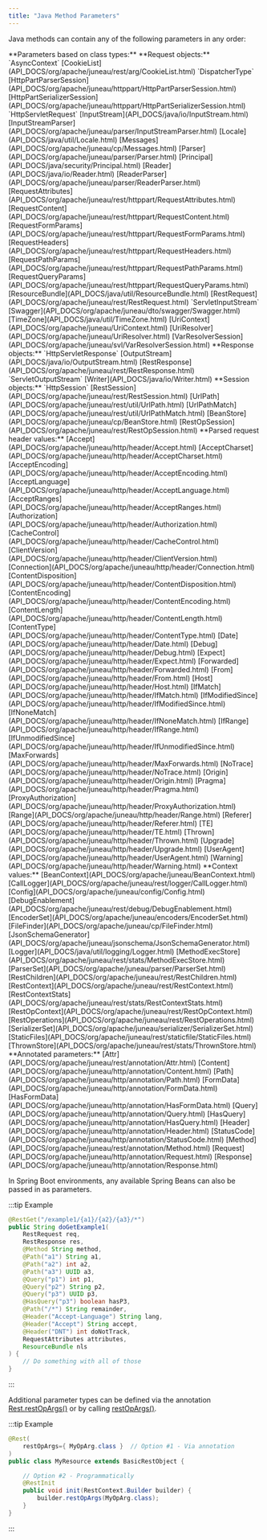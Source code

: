 ```yaml
---
title: "Java Method Parameters"
---
```


Java methods can contain any of the following parameters in any order:

<tree>
<node-0>**Parameters based on class types:**</node-0>
<node-1>**Request objects:**</node-1>
<node-2><javac-class>`AsyncContext`</javac-class> <javac-class>[CookieList](API_DOCS/org/apache/juneau/rest/arg/CookieList.html)</javac-class> <javac-class>`DispatcherType`</javac-class> <javac-class>[HttpPartParserSession](API_DOCS/org/apache/juneau/httppart/HttpPartParserSession.html)</javac-class> <javac-class>[HttpPartSerializerSession](API_DOCS/org/apache/juneau/httppart/HttpPartSerializerSession.html)</javac-class> <javac-class>`HttpServletRequest`</javac-class> <javac-class>[InputStream](API_DOCS/java/io/InputStream.html)</javac-class> <javac-class>[InputStreamParser](API_DOCS/org/apache/juneau/parser/InputStreamParser.html)</javac-class> <javac-class>[Locale](API_DOCS/java/util/Locale.html)</javac-class> <javac-class>[Messages](API_DOCS/org/apache/juneau/cp/Messages.html)</javac-class> <javac-class>[Parser](API_DOCS/org/apache/juneau/parser/Parser.html)</javac-class> <javac-class>[Principal](API_DOCS/java/security/Principal.html)</javac-class> <javac-class>[Reader](API_DOCS/java/io/Reader.html)</javac-class> <javac-class>[ReaderParser](API_DOCS/org/apache/juneau/parser/ReaderParser.html)</javac-class> <javac-class>[RequestAttributes](API_DOCS/org/apache/juneau/rest/httppart/RequestAttributes.html)</javac-class> <javac-class>[RequestContent](API_DOCS/org/apache/juneau/rest/httppart/RequestContent.html)</javac-class> <javac-class>[RequestFormParams](API_DOCS/org/apache/juneau/rest/httppart/RequestFormParams.html)</javac-class> <javac-class>[RequestHeaders](API_DOCS/org/apache/juneau/rest/httppart/RequestHeaders.html)</javac-class> <javac-class>[RequestPathParams](API_DOCS/org/apache/juneau/rest/httppart/RequestPathParams.html)</javac-class> <javac-class>[RequestQueryParams](API_DOCS/org/apache/juneau/rest/httppart/RequestQueryParams.html)</javac-class> <javac-class>[ResourceBundle](API_DOCS/java/util/ResourceBundle.html)</javac-class> <javac-class>[RestRequest](API_DOCS/org/apache/juneau/rest/RestRequest.html)</javac-class> <javac-class>`ServletInputStream`</javac-class> <javac-class>[Swagger](API_DOCS/org/apache/juneau/dto/swagger/Swagger.html)</javac-class> <javac-class>[TimeZone](API_DOCS/java/util/TimeZone.html)</javac-class> <javac-class>[UriContext](API_DOCS/org/apache/juneau/UriContext.html)</javac-class> <javac-class>[UriResolver](API_DOCS/org/apache/juneau/UriResolver.html)</javac-class> <javac-class>[VarResolverSession](API_DOCS/org/apache/juneau/svl/VarResolverSession.html)</javac-class></node-2>
<node-1>**Response objects:**</node-1>
<node-2><javac-class>`HttpServletResponse`</javac-class> <javac-class>[OutputStream](API_DOCS/java/io/OutputStream.html)</javac-class> <javac-class>[RestResponse](API_DOCS/org/apache/juneau/rest/RestResponse.html)</javac-class> <javac-class>`ServletOutputStream`</javac-class> <javac-class>[Writer](API_DOCS/java/io/Writer.html)</javac-class></node-2>
<node-1>**Session objects:**</node-1>
<node-2><javac-class>`HttpSession`</javac-class> <javac-class>[RestSession](API_DOCS/org/apache/juneau/rest/RestSession.html)</javac-class> <javac-class>[UrlPath](API_DOCS/org/apache/juneau/rest/util/UrlPath.html)</javac-class> <javac-class>[UrlPathMatch](API_DOCS/org/apache/juneau/rest/util/UrlPathMatch.html)</javac-class> <javac-class>[BeanStore](API_DOCS/org/apache/juneau/cp/BeanStore.html)</javac-class> <javac-class>[RestOpSession](API_DOCS/org/apache/juneau/rest/RestOpSession.html)</javac-class></node-2>
<node-1>**Parsed request header values:**</node-1>
<node-2><javac-class>[Accept](API_DOCS/org/apache/juneau/http/header/Accept.html)</javac-class> <javac-class>[AcceptCharset](API_DOCS/org/apache/juneau/http/header/AcceptCharset.html)</javac-class> <javac-class>[AcceptEncoding](API_DOCS/org/apache/juneau/http/header/AcceptEncoding.html)</javac-class> <javac-class>[AcceptLanguage](API_DOCS/org/apache/juneau/http/header/AcceptLanguage.html)</javac-class> <javac-class>[AcceptRanges](API_DOCS/org/apache/juneau/http/header/AcceptRanges.html)</javac-class> <javac-class>[Authorization](API_DOCS/org/apache/juneau/http/header/Authorization.html)</javac-class> <javac-class>[CacheControl](API_DOCS/org/apache/juneau/http/header/CacheControl.html)</javac-class> <javac-class>[ClientVersion](API_DOCS/org/apache/juneau/http/header/ClientVersion.html)</javac-class> <javac-class>[Connection](API_DOCS/org/apache/juneau/http/header/Connection.html)</javac-class> <javac-class>[ContentDisposition](API_DOCS/org/apache/juneau/http/header/ContentDisposition.html)</javac-class> <javac-class>[ContentEncoding](API_DOCS/org/apache/juneau/http/header/ContentEncoding.html)</javac-class> <javac-class>[ContentLength](API_DOCS/org/apache/juneau/http/header/ContentLength.html)</javac-class> <javac-class>[ContentType](API_DOCS/org/apache/juneau/http/header/ContentType.html)</javac-class> <javac-class>[Date](API_DOCS/org/apache/juneau/http/header/Date.html)</javac-class> <javac-class>[Debug](API_DOCS/org/apache/juneau/http/header/Debug.html)</javac-class> <javac-class>[Expect](API_DOCS/org/apache/juneau/http/header/Expect.html)</javac-class> <javac-class>[Forwarded](API_DOCS/org/apache/juneau/http/header/Forwarded.html)</javac-class> <javac-class>[From](API_DOCS/org/apache/juneau/http/header/From.html)</javac-class> <javac-class>[Host](API_DOCS/org/apache/juneau/http/header/Host.html)</javac-class> <javac-class>[IfMatch](API_DOCS/org/apache/juneau/http/header/IfMatch.html)</javac-class> <javac-class>[IfModifiedSince](API_DOCS/org/apache/juneau/http/header/IfModifiedSince.html)</javac-class> <javac-class>[IfNoneMatch](API_DOCS/org/apache/juneau/http/header/IfNoneMatch.html)</javac-class> <javac-class>[IfRange](API_DOCS/org/apache/juneau/http/header/IfRange.html)</javac-class> <javac-class>[IfUnmodifiedSince](API_DOCS/org/apache/juneau/http/header/IfUnmodifiedSince.html)</javac-class> <javac-class>[MaxForwards](API_DOCS/org/apache/juneau/http/header/MaxForwards.html)</javac-class> <javac-class>[NoTrace](API_DOCS/org/apache/juneau/http/header/NoTrace.html)</javac-class> <javac-class>[Origin](API_DOCS/org/apache/juneau/http/header/Origin.html)</javac-class> <javac-class>[Pragma](API_DOCS/org/apache/juneau/http/header/Pragma.html)</javac-class> <javac-class>[ProxyAuthorization](API_DOCS/org/apache/juneau/http/header/ProxyAuthorization.html)</javac-class> <javac-class>[Range](API_DOCS/org/apache/juneau/http/header/Range.html)</javac-class> <javac-class>[Referer](API_DOCS/org/apache/juneau/http/header/Referer.html)</javac-class> <javac-class>[TE](API_DOCS/org/apache/juneau/http/header/TE.html)</javac-class> <javac-class>[Thrown](API_DOCS/org/apache/juneau/http/header/Thrown.html)</javac-class> <javac-class>[Upgrade](API_DOCS/org/apache/juneau/http/header/Upgrade.html)</javac-class> <javac-class>[UserAgent](API_DOCS/org/apache/juneau/http/header/UserAgent.html)</javac-class> <javac-class>[Warning](API_DOCS/org/apache/juneau/http/header/Warning.html)</javac-class></node-2>
<node-1>**Context values:**</node-1>
<node-2><javac-class>[BeanContext](API_DOCS/org/apache/juneau/BeanContext.html)</javac-class> <javac-class>[CallLogger](API_DOCS/org/apache/juneau/rest/logger/CallLogger.html)</javac-class> <javac-class>[Config](API_DOCS/org/apache/juneau/config/Config.html)</javac-class> <javac-class>[DebugEnablement](API_DOCS/org/apache/juneau/rest/debug/DebugEnablement.html)</javac-class> <javac-class>[EncoderSet](API_DOCS/org/apache/juneau/encoders/EncoderSet.html)</javac-class> <javac-class>[FileFinder](API_DOCS/org/apache/juneau/cp/FileFinder.html)</javac-class> <javac-class>[JsonSchemaGenerator](API_DOCS/org/apache/juneau/jsonschema/JsonSchemaGenerator.html)</javac-class> <javac-class>[Logger](API_DOCS/java/util/logging/Logger.html)</javac-class> <javac-class>[MethodExecStore](API_DOCS/org/apache/juneau/rest/stats/MethodExecStore.html)</javac-class> <javac-class>[ParserSet](API_DOCS/org/apache/juneau/parser/ParserSet.html)</javac-class> <javac-class>[RestChildren](API_DOCS/org/apache/juneau/rest/RestChildren.html)</javac-class> <javac-class>[RestContext](API_DOCS/org/apache/juneau/rest/RestContext.html)</javac-class> <javac-class>[RestContextStats](API_DOCS/org/apache/juneau/rest/stats/RestContextStats.html)</javac-class> <javac-class>[RestOpContext](API_DOCS/org/apache/juneau/rest/RestOpContext.html)</javac-class> <javac-class>[RestOperations](API_DOCS/org/apache/juneau/rest/RestOperations.html)</javac-class> <javac-class>[SerializerSet](API_DOCS/org/apache/juneau/serializer/SerializerSet.html)</javac-class> <javac-class>[StaticFiles](API_DOCS/org/apache/juneau/rest/staticfile/StaticFiles.html)</javac-class> <javac-class>[ThrownStore](API_DOCS/org/apache/juneau/rest/stats/ThrownStore.html)</javac-class></node-2>
<node-0>**Annotated parameters:**</node-0>
<node-1><javac-annotation>[Attr](API_DOCS/org/apache/juneau/rest/annotation/Attr.html)</javac-annotation> <javac-annotation>[Content](API_DOCS/org/apache/juneau/http/annotation/Content.html)</javac-annotation> <javac-annotation>[Path](API_DOCS/org/apache/juneau/http/annotation/Path.html)</javac-annotation> <javac-annotation>[FormData](API_DOCS/org/apache/juneau/http/annotation/FormData.html)</javac-annotation> <javac-annotation>[HasFormData](API_DOCS/org/apache/juneau/http/annotation/HasFormData.html)</javac-annotation> <javac-annotation>[Query](API_DOCS/org/apache/juneau/http/annotation/Query.html)</javac-annotation> <javac-annotation>[HasQuery](API_DOCS/org/apache/juneau/http/annotation/HasQuery.html)</javac-annotation> <javac-annotation>[Header](API_DOCS/org/apache/juneau/http/annotation/Header.html)</javac-annotation> <javac-annotation>[StatusCode](API_DOCS/org/apache/juneau/http/annotation/StatusCode.html)</javac-annotation> <javac-annotation>[Method](API_DOCS/org/apache/juneau/rest/annotation/Method.html)</javac-annotation> <javac-annotation>[Request](API_DOCS/org/apache/juneau/http/annotation/Request.html)</javac-annotation> <javac-annotation>[Response](API_DOCS/org/apache/juneau/http/annotation/Response.html)</javac-annotation></node-1>
</tree>

In Spring Boot environments, any available Spring Beans can also be passed in as parameters.

:::tip Example
```java
@RestGet("/example1/{a1}/{a2}/{a3}/*")
public String doGetExample1(
    RestRequest req,
    RestResponse res,
    @Method String method,
    @Path("a1") String a1,
    @Path("a2") int a2,
    @Path("a3") UUID a3,
    @Query("p1") int p1,
    @Query("p2") String p2,
    @Query("p3") UUID p3,
    @HasQuery("p3") boolean hasP3,
    @Path("/*") String remainder,
    @Header("Accept-Language") String lang,
    @Header("Accept") String accept,
    @Header("DNT") int doNotTrack,
    RequestAttributes attributes,
    ResourceBundle nls
) {
    // Do something with all of those
}
```
:::

Additional parameter types can be defined via the annotation [Rest.restOpArgs()](API_DOCS/org/apache/juneau/rest/annotation/Rest.html#restOpArgs()) or by calling [restOpArgs()](API_DOCS/org/apache/juneau/rest/RestContext/Builder.html#restOpArgs(Class...)).

:::tip Example
```java
@Rest(
    restOpArgs={ MyOpArg.class }  // Option #1 - Via annotation
)
public class MyResource extends BasicRestObject {

    // Option #2 - Programmatically
    @RestInit
    public void init(RestContext.Builder builder) {
        builder.restOpArgs(MyOpArg.class);
    }
}
```
:::